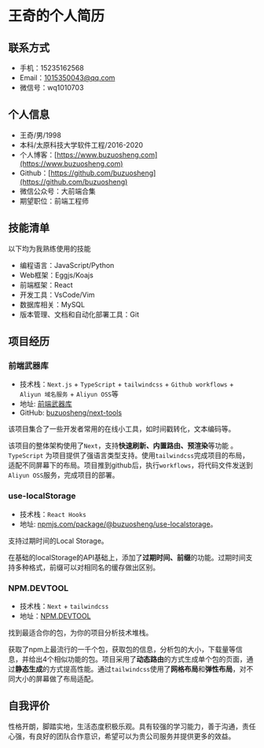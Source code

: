 # 王奇的个人简历

## 联系方式

- 手机：15235162568
- Email：1015350043@qq.com
- 微信号：wq1010703

## 个人信息

- 王奇/男/1998
- 本科/太原科技大学软件工程/2016-2020
- 个人博客：[https://www.buzuosheng.com](https://www.buzuosheng.com)
- Github：[https://github.com/buzuosheng](https://github.com/buzuosheng)
- 微信公众号：大前端合集
- 期望职位：前端工程师

## 技能清单

以下均为我熟练使用的技能

- 编程语言：JavaScript/Python
- Web框架：Eggjs/Koajs
- 前端框架：React
- 开发工具：VsCode/Vim
- 数据库相关：MySQL
- 版本管理、文档和自动化部署工具：Git

## 项目经历

### 前端武器库

- 技术栈：`Next.js` + `TypeScript` + `tailwindcss` + `Github workflows` + `Aliyun 域名服务` + `Aliyun OSS`等
- 地址: [前端武器库](https://wuqiku.buzuosheng.com/)
- GitHub: [buzuosheng/next-tools](https://github.com/buzuosheng/next-tool)

该项目集合了一些开发者常用的在线小工具，如时间戳转化，文本编码等。

该项目的整体架构使用了`Next`，支持**快速刷新、内置路由、预渲染**等功能 。`TypeScript` 为项目提供了强语言类型支持。使用`tailwindcss`完成项目的布局，适配不同屏幕下的布局。项目推到github后，执行`workflows`，将代码文件发送到`Aliyun OSS`服务，完成项目的部署。

### use-localStorage

- 技术栈：`React Hooks`
- 地址: [npmjs.com/package/@buzuosheng/use-localstorage](https://www.npmjs.com/package/@buzuosheng/use-localstorage)。

支持过期时间的Local Storage。

在基础的localStorage的API基础上，添加了**过期时间、前缀**的功能。过期时间支持多种格式，前缀可以对相同名的缓存做出区别。

### NPM.DEVTOOL

- 技术栈：`Next` + `tailwindcss`
- 地址：[NPM.DEVTOOL](https://npm.devtool.tech/)

找到最适合你的包，为你的项目分析技术堆栈。

获取了npm上最流行的一千个包，获取包的信息，分析包的大小，下载量等信息，并给出4个相似功能的包。项目采用了**动态路由**的方式生成单个包的页面，通过**静态生成**的方式提高性能。通过`tailwindcss`使用了**网格布局**和**弹性布局**，对不同大小的屏幕做了布局适配。

## 自我评价

性格开朗，脚踏实地，生活态度积极乐观。具有较强的学习能力，善于沟通，责任心强，有良好的团队合作意识，希望可以为贵公司服务并提供更多的效益。

